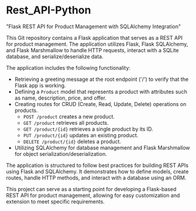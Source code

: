 # Rest_API-Python
"Flask REST API for Product Management with SQLAlchemy Integration"

This Git repository contains a Flask application that serves as a REST API for product management. The application utilizes Flask, Flask SQLAlchemy, and Flask Marshmallow to handle HTTP requests, interact with a SQLite database, and serialize/deserialize data.

The application includes the following functionality:

- Retrieving a greeting message at the root endpoint ('/') to verify that the Flask app is working.
- Defining a `Product` model that represents a product with attributes such as name, description, price, and offer.
- Creating routes for CRUD (Create, Read, Update, Delete) operations on products.
  - `POST /product` creates a new product.
  - `GET /product` retrieves all products.
  - `GET /product/{id}` retrieves a single product by its ID.
  - `PUT /product/{id}` updates an existing product.
  - `DELETE /product/{id}` deletes a product.
- Utilizing SQLAlchemy for database management and Flask Marshmallow for object serialization/deserialization.

The application is structured to follow best practices for building REST APIs using Flask and SQLAlchemy. It demonstrates how to define models, create routes, handle HTTP methods, and interact with a database using an ORM.

This project can serve as a starting point for developing a Flask-based REST API for product management, allowing for easy customization and extension to meet specific requirements.
